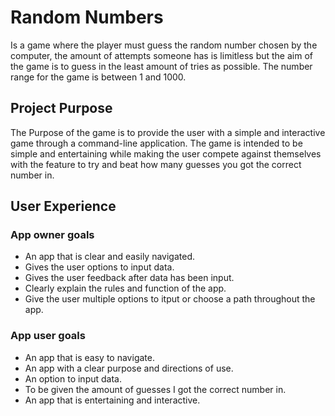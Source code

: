 # Random Numbers
Is a game where the player must guess the random number chosen by the computer, the amount of attempts someone has is limitless but the aim of the game is to guess in the least amount of tries as possible. The number range for the game is between 1 and 1000. 

## Project Purpose
The Purpose of the game is to provide the user with a simple and interactive game through a command-line application. The game is intended to be simple and entertaining while making the user compete against themselves with the feature to try and beat how many guesses you got the correct number in. 


## User Experience 
### App owner goals 
- An app that is clear and easily navigated.
- Gives the user options to input data. 
- Gives the user feedback after data has been input. 
- Clearly explain the rules and function of the app.
- Give the user multiple options to itput or choose a path throughout the app. 

### App user goals 
- An app that is easy to navigate. 
- An app with a clear purpose and directions of use. 
- An option to input data.
- To be given the amount of guesses I got the correct number in. 
- An app that is entertaining and interactive.
